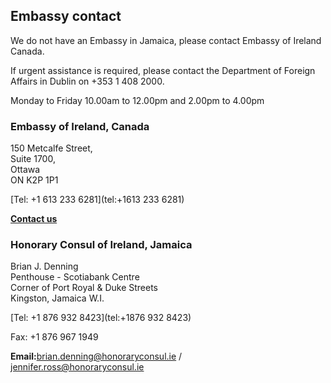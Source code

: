 ## Embassy contact

We do not have an Embassy in Jamaica, please contact Embassy of Ireland Canada.

If urgent assistance is required, please contact the Department of Foreign Affairs in Dublin on +353 1 408 2000.

Monday to Friday 10.00am to 12.00pm and 2.00pm to 4.00pm

### Embassy of Ireland, Canada

150 Metcalfe Street,   
Suite 1700,   
Ottawa   
ON K2P 1P1

[Tel: +1 613 233 6281](tel:+1613 233 6281)

[**Contact us**](/en/canada/ottawa/contact/)

### Honorary Consul of Ireland, Jamaica

Brian J. Denning   
Penthouse - Scotiabank Centre   
Corner of Port Royal & Duke Streets   
Kingston, Jamaica W.I.

[Tel: +1 876 932 8423](tel:+1876 932 8423)

Fax: +1 876 967 1949

**Email:**[brian.denning@honoraryconsul.ie](mailto:Brian.denning@honoraryconsul.ie) /  
[jennifer.ross@honoraryconsul.ie](mailto:Jennifer.ross@honoraryconsul.ie)
